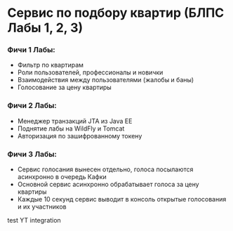 # Сервис по подбору квартир (БЛПС Лабы 1, 2, 3)

### Фичи 1 Лабы: 
  - Фильтр по квартирам
  - Роли пользователей, профессионалы и новички
  - Взаимодействия между пользователями (жалобы и баны)
  - Голосование за цену квартиры

### Фичи 2 Лабы:
  - Менеджер транзакций JTA из Java EE
  - Поднятие лабы на WildFly и Tomcat
  - Авторизация по зашифрованному токену

### Фичи 3 Лабы:
  - Сервис голосания вынесен отдельно, голоса посылаются асинхронно в очередь Кафки
  - Основной сервис асинхронно обрабатывает голоса за цену квартиры
  - Каждые 10 секунд сервис выводит в консоль открытые голосования и их участников

test YT integration
